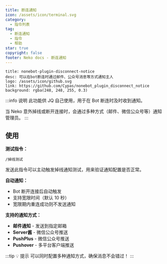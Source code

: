 ```yaml
---
title: 断连通知
icon: /assets/icon/terminal.svg
category:
  - 指令列表
tag:
  - 断连通知
  - 指令
  - 帮助
star: true
copyright: false
footer: Neko docs - 断连通知
---
```


```component VPCard
title: nonebot-plugin-disconnect-notice
desc: 可以在bot断连时通过邮件、公众号消息等方式通知主人
logo: /assets/icon/github.svg
link: https://github.com/Cypas/nonebot_plugin_disconnect_notice
background: rgba(248, 248, 255, 0.3)
```

:::info 说明
此功能供 JQ 自己使用，用于在 Bot 断连时及时收到通知。

当 Neko 意外掉线或断开连接时，会通过多种方式（邮件、微信公众号等）通知管理员。
:::

## **使用**

**测试指令：**
```
/掉线测试
```

发送此指令可以主动触发掉线通知测试，用来验证通知配置是否正常。

**自动通知：**
- Bot 断开连接后自动触发
- 支持宽限时间（默认 10 秒）
- 宽限期内重连成功则不发送通知

**支持的通知方式：**
- **邮件通知** - 发送到指定邮箱
- **Server酱** - 微信公众号推送
- **PushPlus** - 微信公众号推送
- **Pushover** - 多平台客户端推送

:::tip 💡 提示
可以同时配置多种通知方式，确保消息不会错过！
:::

